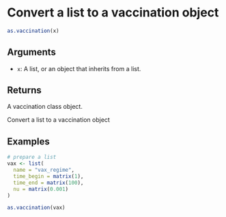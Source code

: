 # Convert a list to a vaccination object

```r
as.vaccination(x)
```

## Arguments

- `x`: A list, or an object that inherits from a list.

## Returns

A vaccination class object.

Convert a list to a vaccination object

## Examples

```r
# prepare a list
vax <- list(
  name = "vax_regime",
  time_begin = matrix(1),
  time_end = matrix(100),
  nu = matrix(0.001)
)

as.vaccination(vax)
```

